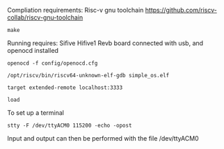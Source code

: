 Compliation requirements:
Risc-v gnu toolchain
https://github.com/riscv-collab/riscv-gnu-toolchain

    make
    
Running requires:
Sifive Hifive1 Revb board connected with usb, and openocd installed



    openocd -f config/openocd.cfg

    /opt/riscv/bin/riscv64-unknown-elf-gdb simple_os.elf

    target extended-remote localhost:3333

    load

To set up a terminal

    stty -F /dev/ttyACM0 115200 -echo -opost

Input and output can then be performed with the file /dev/ttyACM0